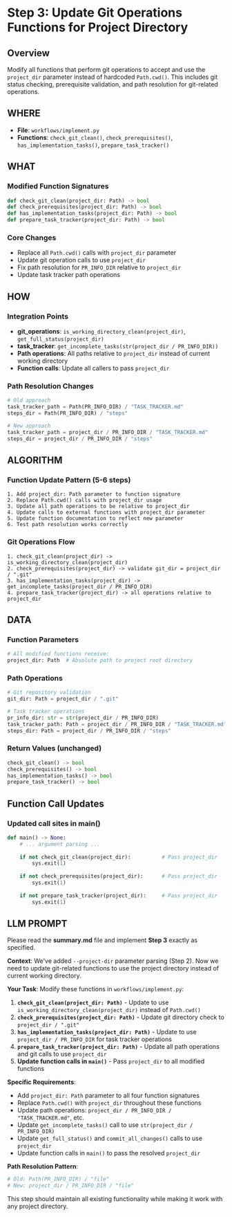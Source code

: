 # Step 3: Update Git Operations Functions for Project Directory

## Overview
Modify all functions that perform git operations to accept and use the `project_dir` parameter instead of hardcoded `Path.cwd()`. This includes git status checking, prerequisite validation, and path resolution for git-related operations.

## WHERE
- **File**: `workflows/implement.py`
- **Functions**: `check_git_clean()`, `check_prerequisites()`, `has_implementation_tasks()`, `prepare_task_tracker()`

## WHAT

### Modified Function Signatures
```python
def check_git_clean(project_dir: Path) -> bool
def check_prerequisites(project_dir: Path) -> bool  
def has_implementation_tasks(project_dir: Path) -> bool
def prepare_task_tracker(project_dir: Path) -> bool
```

### Core Changes
- Replace all `Path.cwd()` calls with `project_dir` parameter
- Update git operation calls to use `project_dir` 
- Fix path resolution for `PR_INFO_DIR` relative to `project_dir`
- Update task tracker path operations

## HOW

### Integration Points
- **git_operations**: `is_working_directory_clean(project_dir)`, `get_full_status(project_dir)`
- **task_tracker**: `get_incomplete_tasks(str(project_dir / PR_INFO_DIR))`
- **Path operations**: All paths relative to `project_dir` instead of current working directory
- **Function calls**: Update all callers to pass `project_dir`

### Path Resolution Changes
```python
# Old approach
task_tracker_path = Path(PR_INFO_DIR) / "TASK_TRACKER.md"
steps_dir = Path(PR_INFO_DIR) / "steps"

# New approach  
task_tracker_path = project_dir / PR_INFO_DIR / "TASK_TRACKER.md"
steps_dir = project_dir / PR_INFO_DIR / "steps"
```

## ALGORITHM

### Function Update Pattern (5-6 steps)
```pseudocode
1. Add project_dir: Path parameter to function signature
2. Replace Path.cwd() calls with project_dir usage
3. Update all path operations to be relative to project_dir
4. Update calls to external functions with project_dir parameter
5. Update function documentation to reflect new parameter
6. Test path resolution works correctly
```

### Git Operations Flow
```pseudocode
1. check_git_clean(project_dir) -> is_working_directory_clean(project_dir)
2. check_prerequisites(project_dir) -> validate git_dir = project_dir / ".git"
3. has_implementation_tasks(project_dir) -> get_incomplete_tasks(project_dir / PR_INFO_DIR)
4. prepare_task_tracker(project_dir) -> all operations relative to project_dir
```

## DATA

### Function Parameters
```python
# All modified functions receive:
project_dir: Path  # Absolute path to project root directory
```

### Path Operations
```python
# Git repository validation
git_dir: Path = project_dir / ".git"

# Task tracker operations  
pr_info_dir: str = str(project_dir / PR_INFO_DIR)
task_tracker_path: Path = project_dir / PR_INFO_DIR / "TASK_TRACKER.md"
steps_dir: Path = project_dir / PR_INFO_DIR / "steps"
```

### Return Values (unchanged)
```python
check_git_clean() -> bool
check_prerequisites() -> bool  
has_implementation_tasks() -> bool
prepare_task_tracker() -> bool
```

## Function Call Updates

### Updated call sites in main()
```python
def main() -> None:
    # ... argument parsing ...
    
    if not check_git_clean(project_dir):          # Pass project_dir
        sys.exit(1)
    
    if not check_prerequisites(project_dir):      # Pass project_dir
        sys.exit(1)
    
    if not prepare_task_tracker(project_dir):     # Pass project_dir
        sys.exit(1)
```

## LLM PROMPT

Please read the **summary.md** file and implement **Step 3** exactly as specified.

**Context**: We've added `--project-dir` parameter parsing (Step 2). Now we need to update git-related functions to use the project directory instead of current working directory.

**Your Task**: Modify these functions in `workflows/implement.py`:

1. **`check_git_clean(project_dir: Path)`** - Update to use `is_working_directory_clean(project_dir)` instead of `Path.cwd()`
2. **`check_prerequisites(project_dir: Path)`** - Update git directory check to `project_dir / ".git"`
3. **`has_implementation_tasks(project_dir: Path)`** - Update to use `project_dir / PR_INFO_DIR` for task tracker operations
4. **`prepare_task_tracker(project_dir: Path)`** - Update all path operations and git calls to use `project_dir`
5. **Update function calls in `main()`** - Pass `project_dir` to all modified functions

**Specific Requirements**:
- Add `project_dir: Path` parameter to all four function signatures
- Replace `Path.cwd()` with `project_dir` throughout these functions
- Update path operations: `project_dir / PR_INFO_DIR / "TASK_TRACKER.md"`, etc.
- Update `get_incomplete_tasks()` call to use `str(project_dir / PR_INFO_DIR)`
- Update `get_full_status()` and `commit_all_changes()` calls to use `project_dir`
- Update function calls in `main()` to pass the resolved `project_dir`

**Path Resolution Pattern**:
```python
# Old: Path(PR_INFO_DIR) / "file"
# New: project_dir / PR_INFO_DIR / "file"
```

This step should maintain all existing functionality while making it work with any project directory.
